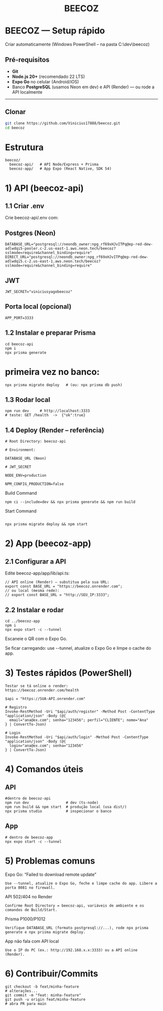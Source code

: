 # <h1 align="center"> BEECOZ </h1>

# BEECOZ — Setup rápido
Criar automaticamente (Windows PowerShell – na pasta C:\dev\beecoz)

## Pré-requisitos
- **Git**
- **Node.js 20+** (recomendado 22 LTS)
- **Expo Go** no celular (Android/iOS)
- Banco **PostgreSQL** (usamos Neon em dev) e API (Render) — ou rode a API localmente

---

## Clonar
```bash
git clone https://github.com/Vinicius17888/beecoz.git
cd beecoz
```

# Estrutura
```
beecoz/
  beecoz-api/   # API Node/Express + Prisma
  beecoz-app/   # App Expo (React Native, SDK 54)
```


# 1) API (beecoz-api)
## 1.1 Criar .env

Crie beecoz-api/.env com:

## Postgres (Neon)
```
DATABASE_URL="postgresql://neondb_owner:npg_rf69xHJvITPq@ep-red-dew-adlwdqi5-pooler.c-2.us-east-1.aws.neon.tech/beecoz?sslmode=require&channel_binding=require"
DIRECT_URL="postgresql://neondb_owner:npg_rf69xHJvITPq@ep-red-dew-adlwdqi5.c-2.us-east-1.aws.neon.tech/beecoz?sslmode=require&channel_binding=require"
```

## JWT
```
JWT_SECRET="viniciusyagobeecoz"
```

## Porta local (opcional)
```
APP_PORT=3333
```


## 1.2 Instalar e preparar Prisma
```
cd beecoz-api
npm i
npx prisma generate
```
# primeira vez no banco:
```
npx prisma migrate deploy   # (ou: npx prisma db push)
```
## 1.3 Rodar local
```
npm run dev     # http://localhost:3333
# teste: GET /health  ->  {"ok":true}
```

## 1.4 Deploy (Render – referência)
```
# Root Directory: beecoz-api

# Environment:

DATABASE_URL (Neon)

# JWT_SECRET

NODE_ENV=production

NPM_CONFIG_PRODUCTION=false
```
Build Command
```
npm ci --include=dev && npx prisma generate && npm run build

```
Start Command
```

npx prisma migrate deploy && npm start
```

# 2) App (beecoz-app)
## 2.1 Configurar a API
Edite beecoz-app/app/lib/api.ts:
```
// API online (Render) — substitua pela sua URL:
export const BASE_URL = "https://beecoz.onrender.com";
// ou local (mesma rede):
// export const BASE_URL = "http://SEU_IP:3333";
```

## 2.2 Instalar e rodar
```
cd ../beecoz-app
npm i
npx expo start -c --tunnel
```
Escaneie o QR com o Expo Go.

Se ficar carregando: use --tunnel, atualize o Expo Go e limpe o cache do app.

# 3) Testes rápidos (PowerShell)
```
Testar se tá online o render:
https://beecoz.onrender.com/health
```

```
$api = "https://SUA-API.onrender.com"

# Registro
Invoke-RestMethod -Uri "$api/auth/register" -Method Post -ContentType "application/json" -Body (@{
  email="ana@ex.com"; senha="123456"; perfil="CLIENTE"; nome="Ana"
} | ConvertTo-Json)

# Login
Invoke-RestMethod -Uri "$api/auth/login" -Method Post -ContentType "application/json" -Body (@{
  login="ana@ex.com"; senha="123456"
} | ConvertTo-Json)
```

# 4) Comandos úteis

## API

```
#dentro de beecoz-api
npm run dev                 # dev (ts-node)
npm run build && npm start  # produção local (usa dist/)
npx prisma studio           # inspecionar o banco
```

## App
```
# dentro de beecoz-app
npx expo start -c --tunnel
```

# 5) Problemas comuns

Expo Go: “Failed to download remote update”
```
Use --tunnel, atualize o Expo Go, feche e limpe cache do app. Libere a porta 8081 no firewall.
```

API 502/404 no Render
```
Confirme Root Directory = beecoz-api, variáveis de ambiente e os comandos de Build/Start.
```

Prisma P1000/P1012
```
Verifique DATABASE_URL (formato postgresql://...), rode npx prisma generate e npx prisma migrate deploy.
```

App não fala com API local
```
Use o IP do PC (ex.: http://192.168.x.x:3333) ou a API online (Render).
```

# 6) Contribuir/Commits
```
git checkout -b feat/minha-feature
# alterações...
git commit -m "feat: minha-feature"
git push -u origin feat/minha-feature
# abra PR para main
```



